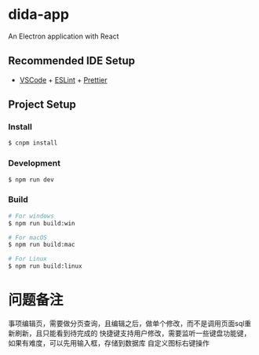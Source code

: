 # dida-app

An Electron application with React

## Recommended IDE Setup

- [VSCode](https://code.visualstudio.com/) + [ESLint](https://marketplace.visualstudio.com/items?itemName=dbaeumer.vscode-eslint) + [Prettier](https://marketplace.visualstudio.com/items?itemName=esbenp.prettier-vscode)

## Project Setup

### Install

```bash
$ cnpm install
```

### Development

```bash
$ npm run dev
```

### Build

```bash
# For windows
$ npm run build:win

# For macOS
$ npm run build:mac

# For Linux
$ npm run build:linux
```

# 问题备注

事项编辑页，需要做分页查询，且编辑之后，做单个修改，而不是调用页面sql重新刷新，且只能看到待完成的
快捷键支持用户修改，需要监听一些键盘功能键，如果有难度，可以先用输入框，存储到数据库
自定义图标右键操作
